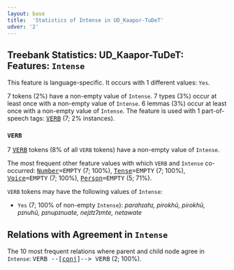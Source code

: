 ```yaml
---
layout: base
title:  'Statistics of Intense in UD_Kaapor-TuDeT'
udver: '2'
---
```


## Treebank Statistics: UD_Kaapor-TuDeT: Features: `Intense`

This feature is language-specific.
It occurs with 1 different values: `Yes`.

7 tokens (2%) have a non-empty value of `Intense`.
7 types (3%) occur at least once with a non-empty value of `Intense`.
6 lemmas (3%) occur at least once with a non-empty value of `Intense`.
The feature is used with 1 part-of-speech tags: <tt><a href="urb_tudet-pos-VERB.html">VERB</a></tt> (7; 2% instances).

### `VERB`

7 <tt><a href="urb_tudet-pos-VERB.html">VERB</a></tt> tokens (8% of all `VERB` tokens) have a non-empty value of `Intense`.

The most frequent other feature values with which `VERB` and `Intense` co-occurred: <tt><a href="urb_tudet-feat-Number.html">Number</a></tt><tt>=EMPTY</tt> (7; 100%), <tt><a href="urb_tudet-feat-Tense.html">Tense</a></tt><tt>=EMPTY</tt> (7; 100%), <tt><a href="urb_tudet-feat-Voice.html">Voice</a></tt><tt>=EMPTY</tt> (7; 100%), <tt><a href="urb_tudet-feat-Person.html">Person</a></tt><tt>=EMPTY</tt> (5; 71%).

`VERB` tokens may have the following values of `Intense`:

* `Yes` (7; 100% of non-empty `Intense`): <em>parahɪahɪ, pirokhũ, piɾokhũ, pɪnuhũ, pɪnupɪnuate, nejɪtɪʔɪmte, netawate</em>

## Relations with Agreement in `Intense`

The 10 most frequent relations where parent and child node agree in `Intense`:
<tt>VERB --[<tt><a href="urb_tudet-dep-conj.html">conj</a></tt>]--> VERB</tt> (2; 100%).

